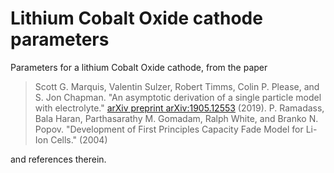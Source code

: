 # Lithium Cobalt Oxide cathode parameters

Parameters for a lithium Cobalt Oxide cathode, from the paper

> Scott G. Marquis, Valentin Sulzer, Robert Timms, Colin P. Please, and S. Jon Chapman. "An asymptotic derivation of a single particle model with electrolyte." [arXiv preprint arXiv:1905.12553](https://arxiv.org/abs/1905.12553) (2019).
> P. Ramadass, Bala Haran, Parthasarathy M. Gomadam, Ralph White, and Branko N. Popov.
"Development of First Principles Capacity Fade Model for Li-Ion Cells." (2004)

and references therein.
